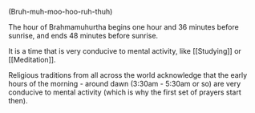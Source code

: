 (Bruh-muh-moo-hoo-ruh-thuh)

The hour of Brahmamuhurtha begins one hour and 36 minutes before sunrise, and ends 48 minutes before sunrise.

It is a time that is very conducive to mental activity, like [[Studying]] or [[Meditation]].

Religious traditions from all across the world acknowledge that the early hours of the morning - around dawn (3:30am - 5:30am or so) are very conducive to mental activity (which is why the first set of prayers start then).